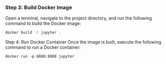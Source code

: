 
### Step 3: Build Docker Image
Open a terminal, navigate to the project directory, and run the following command to build the Docker image:

```bash
docker build -t jupyter .
```

Step 4: Run Docker Container
Once the image is built, execute the following command to run a Docker container:

```
docker run -p 8888:8888 jupyter
```